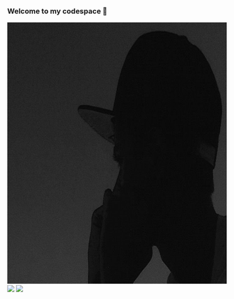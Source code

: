 ### Welcome to my codespace 👋
<img src="https://github.com/sreyasqb/sreyasqb/blob/main/cover2.jpeg" width="1000" height="600">

<img src="https://github-readme-stats.vercel.app/api?username=sreyasqb&show_icons=true&theme=tokyonight&count_private=true&custom_title=My Stats">
<img src="https://github-readme-stats.vercel.app/api/top-langs/?username=sreyasqb&layout=compact&&custom_title=My Most Used&card_width=400&text_color=37B9AB&bg_color=1A1B27&langs_count=10)](https://github.com/anuraghazra/github-readme-stats">




